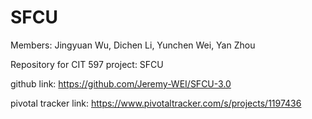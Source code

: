SFCU
=========
Members: Jingyuan Wu, Dichen Li, Yunchen Wei, Yan Zhou

Repository for CIT 597 project: SFCU

github link: https://github.com/Jeremy-WEI/SFCU-3.0

pivotal tracker link: https://www.pivotaltracker.com/s/projects/1197436
